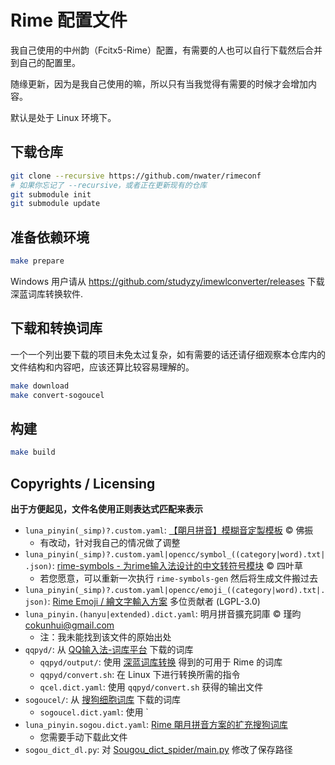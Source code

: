 # Rime 配置文件

我自己使用的中州韵（Fcitx5-Rime）配置，有需要的人也可以自行下载然后合并到自己的配置里。

随缘更新，因为是我自己使用的嘛，所以只有当我觉得有需要的时候才会增加内容。

默认是处于 Linux 环境下。

## 下载仓库

```bash
git clone --recursive https://github.com/nwater/rimeconf
# 如果你忘记了 --recursive，或者正在更新现有的仓库
git submodule init
git submodule update
```

## 准备依赖环境

```bash
make prepare
```

Windows 用户请从 https://github.com/studyzy/imewlconverter/releases 下载深蓝词库转换软件.

## 下载和转换词库

一个一个列出要下载的项目未免太过复杂，如有需要的话还请仔细观察本仓库内的文件结构和内容吧，应该还算比较容易理解的。
```bash
make download
make convert-sogoucel
```

## 构建

```bash
make build 
```

## Copyrights / Licensing

**出于方便起见，文件名使用正则表达式匹配来表示**

- `luna_pinyin(_simp)?.custom.yaml`: [【朙月拼音】模糊音定製模板](https://gist.github.com/2320943) ©️ 佛振
  - 有改动，针对我自己的情况做了调整
- `luna_pinyin(_simp)?.custom.yaml|opencc/symbol_((category|word).txt|.json)`: [rime-symbols - 为rime输入法设计的中文转符号模块](https://github.com/fkxxyz/rime-symbols) ©️ 四叶草
  - 若您愿意，可以重新一次执行 `rime-symbols-gen` 然后将生成文件搬过去
- `luna_pinyin(_simp)?.custom.yaml|opencc/emoji_((category|word).txt|.json)`: [Rime Emoji / 繪文字輸入方案](https://github.com/rime/rime-emoji) 多位贡献者 (LGPL-3.0)
- `luna_pinyin.(hanyu|extended).dict.yaml`: 明月拼音擴充詞庫 ©️ 瑾昀 <cokunhui@gmail.com>
  - 注：我未能找到该文件的原始出处
- `qqpyd/`: 从 [QQ输入法-词库平台](https://cdict.qq.pinyin.cn/) 下载的词库
  - `qqpyd/output/`: 使用 [深蓝词库转换](https://github.com/studyzy/imewlconverter) 得到的可用于 Rime 的词库
  - `qqpyd/convert.sh`: 在 Linux 下进行转换所需的指令
  - `qcel.dict.yaml`: 使用 `qqpyd/convert.sh` 获得的输出文件
- `sogoucel/`: 从 [搜狗细胞词库](https://pinyin.sogou.com/dict/) 下载的词库
  - `sogoucel.dict.yaml`: 使用 `
- `luna_pinyin.sogou.dict.yaml`: [Rime 朙月拼音方案的扩充搜狗词库](https://github.com/15cm/rime-sogou-dictionaries)
  - 您需要手动下载此文件
- `sogou_dict_dl.py`: 对 [Sougou_dict_spider/main.py](https://github.com/StuPeter/Sougou_dict_spider/blob/c40f4fc94e9b7239a17c7679e329b6ba3b89c533/main.py#L18-L22) 修改了保存路径